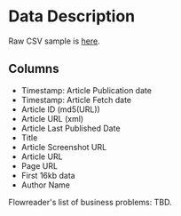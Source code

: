 # Data Description

Raw CSV sample is [here](https://github.com/hackathonBI/Flowreader/blob/master/sample%20data/sample.csv).


## Columns
- Timestamp: Article Publication date
- Timestamp: Article Fetch date
- Article ID (md5(URL))
- Article URL (xml)
- Article Last Published Date
- Title
- Article Screenshot URL
- Article URL
- Page URL
- First 16kb data
- Author Name

Flowreader's list of business problems: TBD.